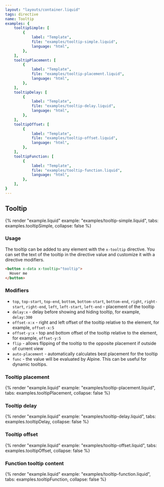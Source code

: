 ```yaml
---
layout: "layouts/container.liquid"
tags: directive
name: Tooltip
examples: {
    tooltipSimple: [
        {
            label: "Template",
            file: "examples/tooltip-simple.liquid",
            language: "html",
        },
    ],
    tooltipPlacement: [
        {
            label: "Template",
            file: "examples/tooltip-placement.liquid",
            language: "html",
        },
    ],
    tooltipDelay: [
        {
            label: "Template",
            file: "examples/tooltip-delay.liquid",
            language: "html",
        },
    ],
    tooltipOffset: [
        {
            label: "Template",
            file: "examples/tooltip-offset.liquid",
            language: "html",
        },
    ],
    tooltipFunction: [
        {
            label: "Template",
            file: "examples/tooltip-function.liquid",
            language: "html",
        },
    ],
}
---
```

## Tooltip

{% render "example.liquid" example: "examples/tooltip-simple.liquid", tabs: examples.tooltipSimple, collapse: false %}

### Usage

The tooltip can be added to any element with the `x-tooltip` directive. You can set the text of the tooltip in the directive value and customize it with a directive modifiers.

```html
<button x-data x-tooltip="tooltip">
  Hover me
</button>
```

### Modifiers

- `top`, `top-start`, `top-end`, `bottom`, `bottom-start`, `bottom-end`, `right`, `right-start`, `right-end`, `left`, `left-start`, `left-end` - placement of the tooltip
- `delay:x` - delay before showing and hiding tooltip, for example, `delay:300`
- `offset-x:x` - right and left offset of the tooltip relative to the element, for example, `offset-x:5`
- `offset-y:x` - top and bottom offset of the tooltip relative to the element, for example, `offset-y:5`
- `flip` - allows flipping of the tooltip to the opposite placement if outside of current view
- `auto-placement` - automatically calculates best placement for the tooltip
- `func` - the value will be evaluated by Alpine. This can be useful for dynamic tooltips.

### Tooltip placement

{% render "example.liquid" example: "examples/tooltip-placement.liquid", tabs: examples.tooltipPlacement, collapse: false %}

### Tooltip delay

{% render "example.liquid" example: "examples/tooltip-delay.liquid", tabs: examples.tooltipDelay, collapse: false %}

### Tooltip offset

{% render "example.liquid" example: "examples/tooltip-offset.liquid", tabs: examples.tooltipOffset, collapse: false %}

### Function tooltip content

{% render "example.liquid" example: "examples/tooltip-function.liquid", tabs: examples.tooltipFunction, collapse: false %}
